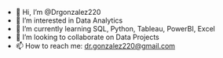 - 👋 Hi, I’m @Drgonzalez220
- 👀 I’m interested in Data Analytics
- 🌱 I’m currently learning SQL, Python, Tableau, PowerBI, Excel
- 💞️ I’m looking to collaborate on Data Projects
- 📫 How to reach me: dr.gonzalez220@gmail.com

<!---
Drgonzalez220/Drgonzalez220 is a ✨ special ✨ repository because its `README.md` (this file) appears on your GitHub profile.
You can click the Preview link to take a look at your changes.
--->
